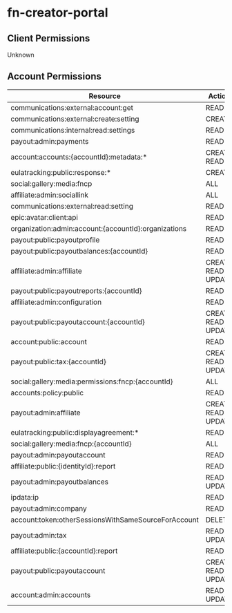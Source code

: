 # fn-creator-portal


## Client Permissions
Unknown

## Account Permissions
| Resource | Action |
| - | - |
| communications:external:account:get | READ |
| communications:external:create:setting | CREATE |
| communications:internal:read:settings | READ |
| payout:admin:payments | READ |
| account:accounts:{accountId}:metadata:* | CREATE READ |
| eulatracking:public:response:* | CREATE |
| social:gallery:media:fncp | ALL |
| affiliate:admin:sociallink | ALL |
| communications:external:read:setting | READ |
| epic:avatar:client:api | READ |
| organization:admin:account:{accountId}:organizations | READ |
| payout:public:payoutprofile | READ |
| payout:public:payoutbalances:{accountId} | READ |
| affiliate:admin:affiliate | CREATE READ UPDATE |
| payout:public:payoutreports:{accountId} | READ |
| affiliate:admin:configuration | READ |
| payout:public:payoutaccount:{accountId} | CREATE READ UPDATE |
| account:public:account | READ |
| payout:public:tax:{accountId} | CREATE READ UPDATE |
| social:gallery:media:permissions:fncp:{accountId} | ALL |
| accounts:policy:public | READ |
| payout:admin:affiliate | CREATE READ UPDATE |
| eulatracking:public:displayagreement:* | READ |
| social:gallery:media:fncp:{accountId} | ALL |
| payout:admin:payoutaccount | READ |
| affiliate:public:{identityId}:report | READ |
| payout:admin:payoutbalances | READ UPDATE |
| ipdata:ip | READ |
| payout:admin:company | READ |
| account:token:otherSessionsWithSameSourceForAccount | DELETE |
| payout:admin:tax | READ UPDATE |
| affiliate:public:{accountId}:report | READ |
| payout:public:payoutaccount | CREATE READ UPDATE |
| account:admin:accounts | READ UPDATE |

